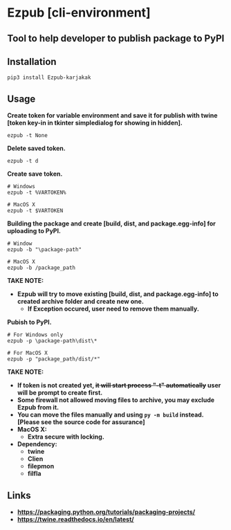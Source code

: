 # Ezpub [cli-environment]
## Tool to help developer to publish package to PyPI

## Installation
```
pip3 install Ezpub-karjakak
```
## Usage
**Create token for variable environment and save it for publish with twine [token key-in in tkinter simpledialog for showing in hidden].**
```
ezpub -t None
```
**Delete saved token.**
```
ezpub -t d
```
**Create save token.**
```
# Windows
ezpub -t %VARTOKEN%

# MacOS X
ezpub -t $VARTOKEN
```
**Building the package and create [build, dist, and package.egg-info] for uploading to PyPI.**  
```
# Window
ezpub -b "\package-path"

# MacOS X
ezpub -b /package_path
```
**TAKE NOTE:**
* **Ezpub will try to move existing [build, dist, and package.egg-info] to created archive folder and create new one.**
    * **If Exception occured, user need to remove them manually.**

**Pubish to PyPI.**
```
# For Windows only
ezpub -p \package-path\dist\*

# For MacOS X
ezpub -p "package_path/dist/*"
```
**TAKE NOTE:**
* **If token is not created yet, ~~it will start process "-t" automatically~~ user will be prompt to create first.**
* **Some firewall not allowed moving files to archive, you may exclude Ezpub from it.**
* **You can move the files manually and using `py -m build`  instead. [Please see the source code for assurance]**
* **MacOS X:**
    * **Extra secure with locking.**
* **Dependency:**
    * **twine**
    * **Clien**
    * **filepmon**
    * **filfla**
## Links
* **https://packaging.python.org/tutorials/packaging-projects/**
* **https://twine.readthedocs.io/en/latest/**